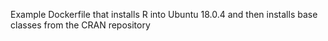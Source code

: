 Example Dockerfile that installs R into Ubuntu 18.0.4 and then installs base classes from the CRAN repository
